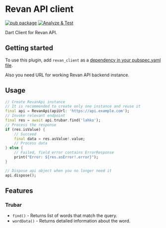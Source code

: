 # Revan API client

[![pub package](https://img.shields.io/pub/v/revan_client)](https://pub.dartlang.org/packages/revan_client)
[![Analyze & Test](https://github.com/greymag/revan_client/actions/workflows/dart.yml/badge.svg?branch=main)](https://github.com/greymag/revan_client/actions/workflows/dart.yml)

Dart Client for Revan API.

## Getting started

To use this plugin, add `revan_client` as a [dependency in your pubspec.yaml file](https://docs.flutter.dev/packages-and-plugins/using-packages#adding-a-package-dependency-to-an-app-using-flutter-pub-add).

Also you need URL for working Revan API backend instance.

## Usage

```dart
// Create RevanApi instance
// It is recommended to create only one instance and reuse it
final api = RevanApi(apiUrl: 'https://api.example.com');
// Invoke relevant endpoint
final res = await api.trubar.find('lahko');
// Process the response
if (res.isValue) {
    // Succeed
    final data = res.asValue!.value;
    // Process data
} else {
    // Failed, field error contains ErrorResponse
    print("Error: ${res.asError!.error}");
}

// Dispose api object when you no longer need it
api.dispose();
```

## Features

### Trubar

- `find()` - Returns list of words that match the query.
- `wordData()` - Returns detailed information about the word.